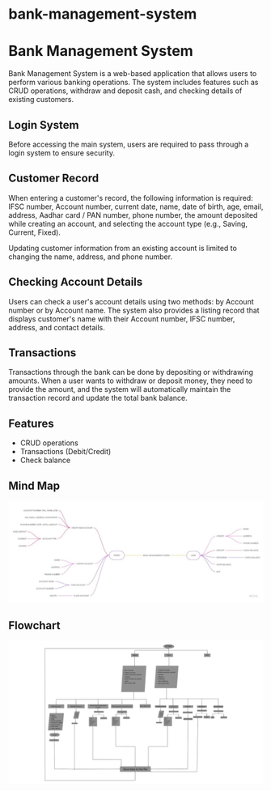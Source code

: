 # bank-management-system
<!DOCTYPE html>
<html>
<head>
  <meta charset="UTF-8">
  
</head>
<body>
  <h1>Bank Management System</h1>
  <p>
    Bank Management System is a web-based application that allows users to perform various banking operations. The system includes features such as CRUD operations, withdraw and deposit cash, and checking details of existing customers.
  </p>
  <h2>Login System</h2>
  <p>
    Before accessing the main system, users are required to pass through a login system to ensure security.
  </p>
  <h2>Customer Record</h2>
  <p>
    When entering a customer's record, the following information is required: IFSC number, Account number, current date, name, date of birth, age, email, address, Aadhar card / PAN number, phone number, the amount deposited while creating an account, and selecting the account type (e.g., Saving, Current, Fixed). 
  </p>
  <p>
    Updating customer information from an existing account is limited to changing the name, address, and phone number.
  </p>
  <h2>Checking Account Details</h2>
  <p>
    Users can check a user's account details using two methods: by Account number or by Account name. The system also provides a listing record that displays customer's name with their Account number, IFSC number, address, and contact details.
  </p>
  <h2>Transactions</h2>
  <p>
    Transactions through the bank can be done by depositing or withdrawing amounts. When a user wants to withdraw or deposit money, they need to provide the amount, and the system will automatically maintain the transaction record and update the total bank balance.
  </p>
  <h2>Features</h2>
  <ul>
    <li>CRUD operations</li>
    <li>Transactions (Debit/Credit)</li>
    <li>Check balance</li>
  </ul>
   <h2>Mind Map</h2>
  <img src= "mindmap.jpg"></img>

  <h2>Flowchart</h2>
  <img src="flowchart.png"></img>
</body>
</html>
